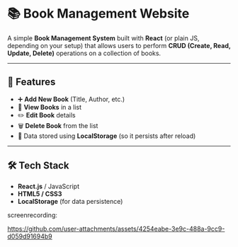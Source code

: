 # 📚 Book Management Website

A simple **Book Management System** built with **React** (or plain JS, depending on your setup) that allows users to perform **CRUD (Create, Read, Update, Delete)** operations on a collection of books.

---

## 🚀 Features
- ➕ **Add New Book** (Title, Author, etc.)
- 📖 **View Books** in a list
- ✏️ **Edit Book** details
- 🗑️ **Delete Book** from the list
- 💾 Data stored using **LocalStorage** (so it persists after reload)

---

## 🛠️ Tech Stack
- **React.js** / JavaScript
- **HTML5 / CSS3**
- **LocalStorage** (for data persistence)
 
 screenrecording:
 

https://github.com/user-attachments/assets/4254eabe-3e9c-488a-9cc9-d059d91694b9

